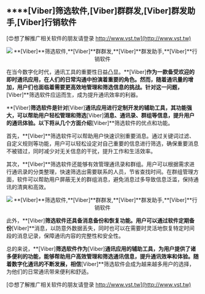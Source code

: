 ## ****[Viber]**筛选软件,**[Viber]**群群发,**[Viber]**群发助手,**[Viber]**行销软件**

[😍想了解推广相关软件的朋友请登录 http://www.vst.tw](http://www.vst.tw)

 <center><img src="https://vst.tw/MP4/tuiguang/png/1.png" alt="**[Viber]**筛选软件,**[Viber]**群群发,**[Viber]**群发助手,**[Viber]**行销软件"></center>

在当今数字化时代，通讯工具的重要性日益凸显。**[Viber]**作为一款备受欢迎的即时通讯应用，在人们的日常沟通中扮演着重要的角色。然而，随着通讯量的增加，用户们也面临着需要更高效地管理和筛选信息的挑战。针对这一问题，**[Viber]**筛选软件应运而生，成为提升通讯效率的利器。

**[Viber]**筛选软件是针对**[Viber]**通讯应用进行定制开发的辅助工具，其功能强大，可以帮助用户轻松管理和筛选**[Viber]**消息、通讯录、群组等信息，提升用户的通讯体验。以下将从几个方面介绍**[Viber]**筛选软件的优点和功能。

首先，**[Viber]**筛选软件可以帮助用户快速识别重要消息。通过关键词过滤、自定义规则等功能，用户可以轻松设定对自己重要的信息进行筛选，确保重要消息不被错过，同时减少对无关信息的干扰，提升工作和生活效率。

其次，**[Viber]**筛选软件还能够有效管理通讯录和群组。用户可以根据需求进行通讯录的分类整理，快速筛选出需要联系的人员，节省查找时间。在群组管理方面，软件可以帮助用户屏蔽无关的群组消息，避免消息过多导致信息泛滥，保持通讯的清爽和高效。

 <center><img src="https://vst.tw/MP4/tuiguang/png/6.png" alt="**[Viber]**筛选软件,**[Viber]**群群发,**[Viber]**群发助手,**[Viber]**行销软件"></center>

此外，**[Viber]**筛选软件还具备消息备份和恢复功能。用户可以通过软件定期备份**[Viber]**消息，以防意外数据丢失，同时也可以在需要时灵活地恢复特定时间段的消息记录，保障通讯内容的完整性和安全性。

总的来说，**[Viber]**筛选软件作为**[Viber]**通讯应用的辅助工具，为用户提供了诸多便利的功能，能够帮助用户高效管理和筛选通讯信息，提升通讯效率和体验。随着数字化通讯的不断发展，相信**[Viber]**筛选软件会成为越来越多用户的选择，为他们的日常通讯带来便利和舒适。

[😍想了解推广相关软件的朋友请登录 http://www.vst.tw](http://www.vst.tw)



